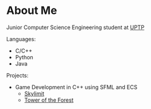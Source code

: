 # About Me

Junior Computer Science Engineering student at [UPTP](https://uptp.edu.py)

Languages:
  - C/C++
  - Python
  - Java

Projects:
  - Game Development in C++ using SFML and ECS
    - [Skylimit](https://github.com/pablolird/Skylimit)
    - [Tower of the Forest](https://github.com/pablolird/Tower-of-the-Forest)

<!---
cxn999/cxn999 is a ✨ special ✨ repository because its `README.md` (this file) appears on your GitHub profile.
You can click the Preview link to take a look at your changes.
--->

